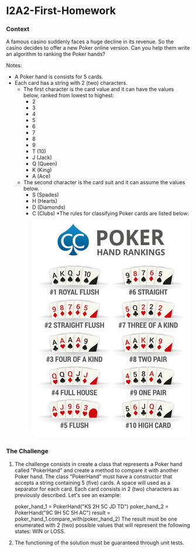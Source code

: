 # I2A2-First-Homework

### Context

A famous casino suddenly faces a huge decline in its revenue. So the casino decides to offer a new Poker online version. Can you help them write an algorithm to ranking the Poker hands?

Notes:

* A Poker hand is consists for 5 cards.
* Each card has a string with 2 (two) characters.
    * The first character is the card value and it can have the values below, ranked from lowest to highest:
    	* 2
		* 3
		* 4
		* 5
		* 6
		* 7
		* 8
		* 9
		* T (10)
		* J (Jack)
		* Q (Queen)
		* K (King)
		* A (Ace)
    * The second character is the card suit and it can assume the values below.
	    * S (Spades)
	    * H (Hearts)
	    * D (Diamonds)
	    * C (Clubs)
*The rules for classifying Poker cards are listed below:
![](https://github.com/Ceviche98/I2A2-First-Homework/blob/master/poker-hand-rankings.png )
### The Challenge
1. The challenge consists in create a class that represents a Poker hand called "PokerHand" and create a method to compare it with another Poker hand. The class "PokerHand" must have a constructor that accepts a string containing 5 (five) cards. A space will used as a separator for each card. Each card consists in 2 (two) characters as previously described. Let's see an example:

     poker_hand_1 = PokerHand("KS 2H 5C JD TD")
     poker_hand_2 = PokerHand("9C 9H 5C 5H AC")
     result = poker_hand_1.compare_with(poker_hand_2)
     The result must be one enumerated with 2 (two) possible values that will represent the following states: WIN or LOSS.

2. The functioning of the solution must be guaranteed through unit tests. 
